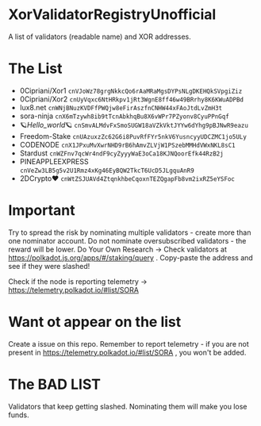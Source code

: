 # XorValidatorRegistryUnofficial
A list of validators (readable name) and XOR addresses.


# The List

* 0Cipriani/Xor1                  `cnVJoWz78grgNkkcQo6rAaMRaMgsDYPsNLgDKEHQkSVpgiZiz`
* 0Cipriani/Xor2                  `cnUyVqxc6NtHRkpv1jRt3WgnE8ff46w49BRrhy8K6KWuADPBd`
* lux8.net                        `cnWNjBNuzKVDFfPWQjw8eFirAszfnCNHW44xFAoJtdLvZmH3t`
* sora-ninja                      `cnX6mTzywh8ib9tTcnAbkhqBu8X6vWPr7PZyonv8CyuPPnGqf`
* 🪐_Hello_world_🪐              `cnSmvALMdvFxSmoSUGW18aVZkVktJYYw6dYhg9pBJNwR9eazu`
* Freedom-Stake                   `cnUAzuxzZc62G6i8PuvRfFYr5nkV6YusncyyUDCZMC1jo5ULy`
* CODENODE                        `cnX1JPxuMvXwrNHD9rB6hAmvZLVjW1PSzebMMHdVWxNKL8sC1`
* Stardust                        `cnWZFnv7qcWr4ndF9cyZyyyWaE3oCa18KJNQoorEfk44RzB2j`
* PINEAPPLEEXPRESS                `cnVeZw3LB5g5v2U1Rmz4xKg46EyBQW2TkcT6UcD5JLgquAnR9`
* 2DCrypto❤️                      `cnWtZSJUAVd4ZtqnkhbeCqoxnTEZQgapFb8vm2ixRZ5eYSFoc`

# Important 

Try to spread the risk by nominating multiple validators - create more than one nominator account.
Do not nominate oversubscribed validators - the reward will be lower. 
Do Your Own Research  -> Check validators at https://polkadot.js.org/apps/#/staking/query . Copy-paste the address and see if they were slashed! 

Check if the node is reporting telemetry -> https://telemetry.polkadot.io/#list/SORA 


# Want ot appear on the list
Create a issue on this repo. Remember to report telemetry - if you are not present in https://telemetry.polkadot.io/#list/SORA , you won't be added. 


# The BAD LIST 

Validators that keep getting slashed. Nominating them will make you lose funds.


